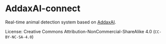 # AddaxAI-connect
Real-time animal detection system based on [AddaxAI](https://addaxdatascience.com/addaxai/).

License: Creative Commons Attribution-NonCommercial-ShareAlike 4.0 (`CC-BY-NC-SA-4.0`)
